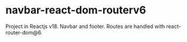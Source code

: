 # navbar-react-dom-routerv6
Project in Reactjs v18. Navbar and footer. Routes are handled with react-router-dom@6.
